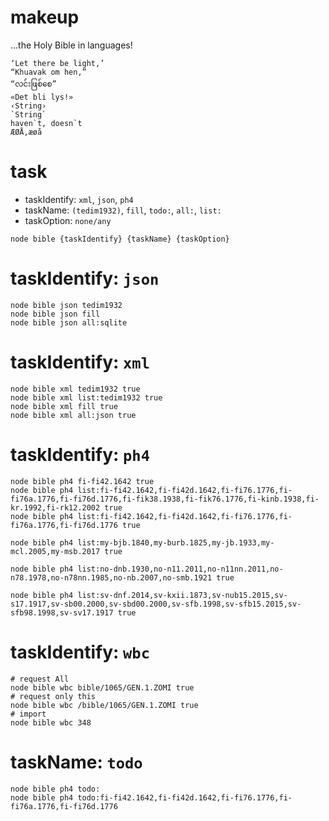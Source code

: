 # makeup

...the Holy Bible in languages!

```
‘Let there be light,’
“Khuavak om hen,”
“လင်းဖြစ်စေ”
«Det bli lys!»
‹String›
`String`
haven`t, doesn`t
ÆØÅ,æøå
```

# task

- taskIdentify: `xml`, `json`, `ph4`
- taskName: `(tedim1932)`, `fill`, `todo:`, `all:`, `list:`
- taskOption: `none/any`

```
node bible {taskIdentify} {taskName} {taskOption}
```

# taskIdentify: `json`

```shell
node bible json tedim1932
node bible json fill
node bible json all:sqlite
```

# taskIdentify: `xml`

```shell
node bible xml tedim1932 true
node bible xml list:tedim1932 true
node bible xml fill true
node bible xml all:json true
```

# taskIdentify: `ph4`

```shell
node bible ph4 fi-fi42.1642 true
node bible ph4 list:fi-fi42.1642,fi-fi42d.1642,fi-fi76.1776,fi-fi76a.1776,fi-fi76d.1776,fi-fik38.1938,fi-fik76.1776,fi-kinb.1938,fi-kr.1992,fi-rk12.2002 true
node bible ph4 list:fi-fi42.1642,fi-fi42d.1642,fi-fi76.1776,fi-fi76a.1776,fi-fi76d.1776 true

node bible ph4 list:my-bjb.1840,my-burb.1825,my-jb.1933,my-mcl.2005,my-msb.2017 true

node bible ph4 list:no-dnb.1930,no-n11.2011,no-n11nn.2011,no-n78.1978,no-n78nn.1985,no-nb.2007,no-smb.1921 true

node bible ph4 list:sv-dnf.2014,sv-kxii.1873,sv-nub15.2015,sv-s17.1917,sv-sb00.2000,sv-sbd00.2000,sv-sfb.1998,sv-sfb15.2015,sv-sfb98.1998,sv-sv17.1917 true
```

# taskIdentify: `wbc`

```shell
# request All
node bible wbc bible/1065/GEN.1.ZOMI true
# request only this
node bible wbc /bible/1065/GEN.1.ZOMI true
# import
node bible wbc 348
```

# taskName: `todo`

```shell
node bible ph4 todo:
node bible ph4 todo:fi-fi42.1642,fi-fi42d.1642,fi-fi76.1776,fi-fi76a.1776,fi-fi76d.1776
```